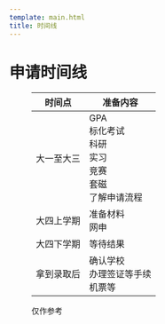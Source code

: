 ```yaml
---
template: main.html
title: 时间线
---
```


# 申请时间线

<figure markdown>

| 时间点                              | 准备内容 |
| ------------------------------------ | ------ |
|  大一至大三                            | GPA<br>标化考试<br>科研<br>实习<br>竞赛<br>套磁<br>了解申请流程<br>   |
| 大四上学期   | 准备材料<br>网申 |
| 大四下学期   | 等待结果 |
| 拿到录取后       | 确认学校<br>办理签证等手续<br>机票等 |

  <figcaption markdown>

仅作参考

  </figcaption>
</figure>